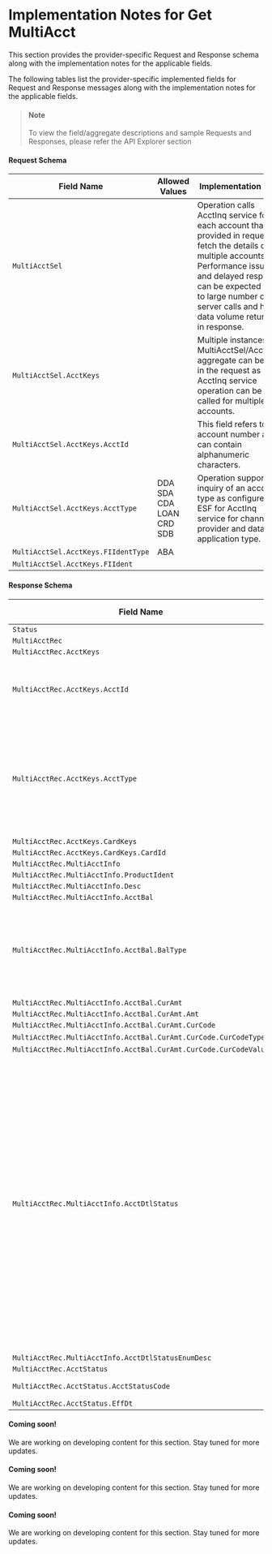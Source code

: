 # Implementation Notes for Get MultiAcct
This section provides the provider-specific Request and Response schema along with the implementation notes for the applicable fields.
<!-- 
type: tab 
titles: Premier, Precision, Signature, DNA, 
-->


The following tables list the provider-specific implemented fields for Request and Response messages along with the implementation notes for the applicable fields. 


<!-- theme: info -->
> #### Note
> 
> To view the field/aggregate descriptions and sample Requests and Responses, please refer the API Explorer section


#### Request Schema
|Field Name|Allowed Values|Implementation Note|
|----|----|----|
|`MultiAcctSel`||Operation calls AcctInq service for each account that is provided in request to fetch the details of multiple accounts.<br>Performance issues and delayed response can be expected due to large number of server calls and higher data volume returned in response.|
|`MultiAcctSel.AcctKeys`||Multiple instances of MultiAcctSel/AcctKeys aggregate can be sent in the request as AcctInq service operation can be called for multiple accounts.|
|`MultiAcctSel.AcctKeys.AcctId`||This field refers to the account number and can contain alphanumeric characters.|
|`MultiAcctSel.AcctKeys.AcctType`|DDA<br>SDA<br>CDA<br>LOAN<br>CRD<br>SDB|Operation supports inquiry of an account type as configured in ESF for AcctInq service for channel, provider and data application type.|
|`MultiAcctSel.AcctKeys.FIIdentType`|ABA|  |
|`MultiAcctSel.AcctKeys.FIIdent`||  |
#### Response Schema
|Field Name|Allowed Values|Implementation Note|
|----|----|----|
|`Status`|||
|`MultiAcctRec`|||
|`MultiAcctRec.AcctKeys`|||
|`MultiAcctRec.AcctKeys.AcctId`||This field refers to the account number and can contain alphanumeric characters.|
|`MultiAcctRec.AcctKeys.AcctType`|DDA<br>SDA<br>CDA<br>LOAN<br>SDB<br>CRD|Operation supports inquiry of an account type as configured in ESF for AcctInq service for channel, provider and data application type.|
|`MultiAcctRec.AcctKeys.CardKeys`|||
|`MultiAcctRec.AcctKeys.CardKeys.CardId`|||
|`MultiAcctRec.MultiAcctInfo`|||
|`MultiAcctRec.MultiAcctInfo.ProductIdent`|||
|`MultiAcctRec.MultiAcctInfo.Desc`|||
|`MultiAcctRec.MultiAcctInfo.AcctBal`|||
|`MultiAcctRec.MultiAcctInfo.AcctBal.BalType`|See BalType Tab|Balance type returned in response for an account is dependent on the AcctType (DDA, SDA, CDA LOAN, CRD or SDB).|
|`MultiAcctRec.MultiAcctInfo.AcctBal.CurAmt`|||
|`MultiAcctRec.MultiAcctInfo.AcctBal.CurAmt.Amt`|||
|`MultiAcctRec.MultiAcctInfo.AcctBal.CurAmt.CurCode`|||
|`MultiAcctRec.MultiAcctInfo.AcctBal.CurAmt.CurCode.CurCodeType`|ISO4217-Alpha||
|`MultiAcctRec.MultiAcctInfo.AcctBal.CurAmt.CurCode.CurCodeValue`|||
|`MultiAcctRec.MultiAcctInfo.AcctDtlStatus`|DDA/SDA:<br>Active<br>Inactive<br>Dormant<br>ChargedOff<br>ClientControlled<br>Closed<br><br>CDA: Client-Defined values<br><br>LOAN:<br>Active<br>Bankrupcty<br>Foreclosure<br>EarlyCollection<br>Closed<br><br>CRD:<br>Active<br>ActiveNoRenew<br>NoWithdrawal<br>HotCard<br>Closed<br><br>SDB:<br>Active<br>Closed<br>PendingClosed||
|`MultiAcctRec.MultiAcctInfo.AcctDtlStatusEnumDesc`|||
|`MultiAcctRec.AcctStatus`|||
|`MultiAcctRec.AcctStatus.AcctStatusCode`|Valid<br>Invalid||
|`MultiAcctRec.AcctStatus.EffDt`|||
<!-- type: tab -->


#### Coming soon!
We are working on developing content for this section. Stay tuned for more updates. 


<!-- type: tab -->


#### Coming soon!
We are working on developing content for this section. Stay tuned for more updates. 


<!-- type: tab -->


#### Coming soon!
We are working on developing content for this section. Stay tuned for more updates. 


<!-- type: tab-end -->
